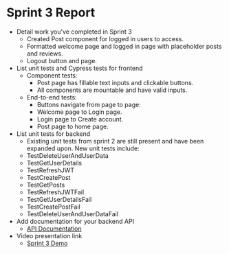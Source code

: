 # Sprint 3 Report #
- Detail work you've completed in Sprint 3
  - Created Post component for logged in users to access.
  - Formatted welcome page and logged in page with placeholder posts and reviews.
  - Logout button and page.
- List unit tests and Cypress tests for frontend
  - Component tests:
    - Post page has fillable text inputs and clickable buttons.
    - All components are mountable and have valid inputs.
  - End-to-end tests:
    - Buttons navigate from page to page:
    - Welcome page to Login page.
    - Login page to Create account.
    - Post page to home page.
- List unit tests for backend
   -  Existing unit tests from sprint 2 are still present and have been expanded upon. New unit tests include:
    - TestDeleteUserAndUserData
    - TestGetUserDetails
    - TestRefreshJWT
    - TestCreatePost
    - TestGetPosts
    - TestRefreshJWTFail
    - TestGetUserDetailsFail
    - TestCreatePostFail
    - TestDeleteUserAndUserDataFail
- Add documentation for your backend API
  - [API Documentation](https://github.com/KaylaDunn/CEN3031Project/blob/main/activio-backend/README.md)
- Video presentation link
  - [Sprint 3 Demo](https://youtu.be/QbDcDAY3rZM)
